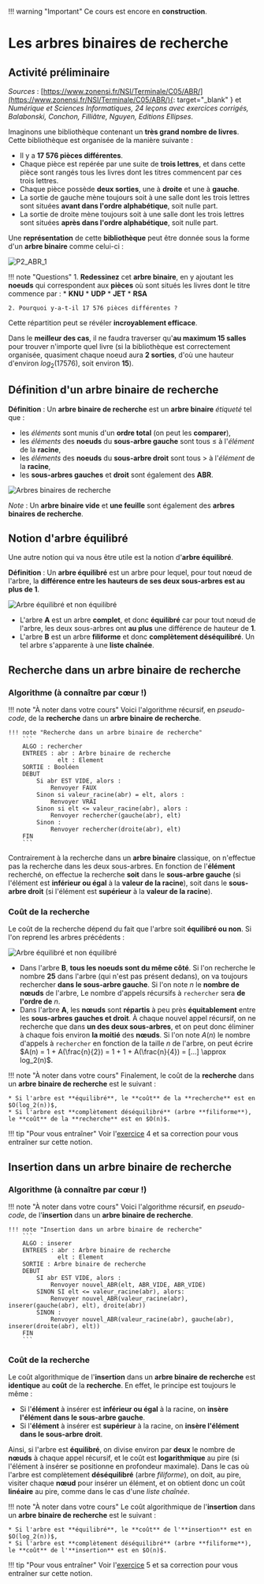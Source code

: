 !!! warning "Important"
	Ce cours est encore en **construction**.

# Les arbres binaires de recherche

## Activité préliminaire

*Sources* : [https://www.zonensi.fr/NSI/Terminale/C05/ABR/](https://www.zonensi.fr/NSI/Terminale/C05/ABR/){: target="_blank" } et *Numérique et Sciences Informatiques, 24 leçons avec exercices corrigés, Balabonski, Conchon, Filliâtre, Nguyen, Editions Ellipses*.

Imaginons une bibliothèque contenant un **très grand nombre de livres**. Cette bibliothèque est organisée de la manière suivante :

* Il y a **17 576 pièces différentes**.
* Chaque pièce est repérée par une suite de **trois lettres**, et dans cette pièce sont rangés tous les livres dont les titres commencent par ces trois lettres.
* Chaque pièce possède **deux sorties**, une à **droite** et une à **gauche**.
* La sortie de gauche mène toujours soit à une salle dont les trois lettres sont situées **avant dans l'ordre alphabétique**, soit nulle part.
* La sortie de droite mène toujours soit à une salle dont les trois lettres sont situées **après dans l'ordre alphabétique**, soit nulle part.

Une **représentation** de cette **bibliothèque** peut être donnée sous la forme d'un **arbre binaire** comme celui-ci :

![P2_ABR_1](images/P2_ABR_1.png)

!!! note "Questions"
    1. **Redessinez** cet **arbre binaire**, en y ajoutant les **noeuds** qui correspondent aux **pièces** où sont situés les livres dont le titre commence par :
          * **KNU**
          * **UDP**
          * **JET**
          * **RSA**

    2. Pourquoi y-a-t-il 17 576 pièces différentes ?

Cette répartition peut se révéler **incroyablement efficace**.

Dans le **meilleur des cas**, il ne faudra traverser qu'**au maximum 15 salles** pour trouver n'importe quel livre (si la bibliothèque est correctement organisée, quasiment chaque noeud aura **2 sorties**, d'où une hauteur d'environ $log_{2}{(17576)}$, soit environ **15**).

## Définition d'un arbre binaire de recherche

**Définition** : Un **arbre binaire de recherche** est un **arbre binaire** *étiqueté* tel que :

* les *éléments* sont munis d'un **ordre total** (on peut les **comparer**),
* les *éléments* des **noeuds** du **sous-arbre gauche** sont tous $\leq$ à l'*élément* de la **racine**,
* les *éléments* des **noeuds** du **sous-arbre droit** sont tous $>$ à l'*élément* de la **racine**,
* les **sous-arbres gauches** et **droit** sont également des **ABR**.

![Arbres binaires de recherche](images/arbre_binaires_recherche.png)

*Note* : Un **arbre binaire vide** et **une feuille** sont également des **arbres binaires de recherche**.

## Notion d'arbre équilibré

Une autre notion qui va nous être utile est la notion d'**arbre équilibré**.

**Définition** : Un **arbre équilibré** est un arbre pour lequel, pour tout nœud de l'arbre, la **différence entre les hauteurs de ses deux sous-arbres est au plus de 1**.

![Arbre équilibré et non équilibré](images/arbres_equilibres.png)

* L'arbre **A** est un arbre **complet**, et donc **équilibré** car pour tout nœud de l'arbre, les deux sous-arbres ont **au plus** une différence de hauteur de **1**.
* L'arbre **B** est un arbre **filiforme** et donc **complètement déséquilibré**. Un tel arbre s'apparente à une **liste chaînée**.

## Recherche dans un arbre binaire de recherche

### Algorithme (à connaître par cœur !)

!!! note "À noter dans votre cours"
    Voici l'algorithme récursif, en *pseudo-code*, de la **recherche** dans un **arbre binaire de recherche**.

    !!! note "Recherche dans un arbre binaire de recherche"
        ```
        ALGO : rechercher
        ENTREES : abr : Arbre binaire de recherche
                  elt : Element
        SORTIE : Booléen
        DEBUT
            Si abr EST VIDE, alors :
                Renvoyer FAUX
            Sinon si valeur_racine(abr) = elt, alors :
                Renvoyer VRAI
            Sinon si elt <= valeur_racine(abr), alors :
                Renvoyer rechercher(gauche(abr), elt)
            Sinon :
                Renvoyer rechercher(droite(abr), elt)
        FIN
        ```

Contrairement à la recherche dans un **arbre binaire** classique, on n'effectue pas la recherche dans les deux sous-arbres. En fonction de l'**élément** recherché, on effectue la recherche **soit** dans le **sous-arbre gauche** (si l'élément est **inférieur ou égal** à la **valeur de la racine**), soit dans le **sous-arbre droit** (si l'élément est **supérieur** à la **valeur de la racine**).

### Coût de la recherche

Le coût de la recherche dépend du fait que l'arbre soit **équilibré ou non**.
Si l'on reprend les arbres précédents :

![Arbre équilibré et non équilibré](images/arbres_equilibres.png)

* Dans l'arbre **B**, **tous les noeuds sont du même côté**. Si l'on recherche le nombre **25** dans l'arbre (qui n'est pas présent dedans), on va toujours rechercher **dans le sous-arbre gauche**. Si l'on note $n$ le **nombre de nœuds** de l'arbre, Le nombre d'appels récursifs à `rechercher` sera **de l'ordre de** $n$.
* Dans l'arbre **A**, les **nœuds** sont **répartis** à peu près **équitablement** entre les **sous-arbres gauches et droit**. À chaque nouvel appel récursif, on ne recherche que dans **un des deux sous-arbres**, et on peut donc éliminer à chaque fois environ **la moitié** des **nœuds**. Si l'on note $A(n)$ le nombre d'appels à `rechercher` en fonction de la taille $n$ de l'arbre, on peut écrire $A(n) = 1 + A(\frac{n}{2}) = 1 + 1 + A(\frac{n}{4}) = [...] \approx log_2(n)$.


!!! note "À noter dans votre cours"
    Finalement, le coût de la **recherche** dans un **arbre binaire de recherche** est le suivant :

    * Si l'arbre est **équilibré**, le **coût** de la **recherche** est en $O(log_2(n))$,
    * Si l'arbre est **complètement déséquilibré** (arbre **filiforme**), le **coût** de la **recherche** est en $O(n)$.

!!! tip "Pour vous entraîner"
    Voir l'[exercice](exercices_abr.md) 4 et sa correction pour vous entraîner sur cette notion.

## Insertion dans un arbre binaire de recherche

### Algorithme (à connaître par cœur !)

!!! note "À noter dans votre cours"
    Voici l'algorithme récursif, en *pseudo-code*, de l'**insertion** dans un **arbre binaire de recherche**.

    !!! note "Insertion dans un arbre binaire de recherche"
        ```
        ALGO : inserer
        ENTREES : abr : Arbre binaire de recherche
                  elt : Element
        SORTIE : Arbre binaire de recherche
        DEBUT
            SI abr EST VIDE, alors :
                Renvoyer nouvel_ABR(elt, ABR_VIDE, ABR_VIDE)
            SINON SI elt <= valeur_racine(abr), alors:
                Renvoyer nouvel_ABR(valeur_racine(abr), inserer(gauche(abr), elt), droite(abr))
            SINON :
                Renvoyer nouvel_ABR(valeur_racine(abr), gauche(abr), inserer(droite(abr), elt))
        FIN
        ```

### Coût de la recherche

Le coût algorithmique de l'**insertion** dans un **arbre binaire de recherche** est **identique** au **coût** de la **recherche**. En effet, le principe est toujours le même :

* Si l'**élément** à insérer est **inférieur ou égal** à la racine, on **insère l'élément dans le sous-arbre gauche**.
* Si l'**élément** à insérer est **supérieur** à la racine, on **insère l'élément dans le sous-arbre droit**.

Ainsi, si l'arbre est **équilibré**, on divise environ par **deux** le nombre de **nœuds** à chaque appel récursif, et le coût est **logarithmique** au pire (si l'élément à insérer se positionne en profondeur maximale). Dans le cas où l'arbre est complètement **déséquilibré** (arbre *filiforme*), on doit, au pire, visiter chaque **nœud** pour insérer un élément, et on obtient donc un coût **linéaire** au pire, comme dans le cas d'une *liste chaînée*.

!!! note "À noter dans votre cours"
    Le coût algorithmique de l'**insertion** dans un **arbre binaire de recherche** est le suivant :

    * Si l'arbre est **équilibré**, le **coût** de l'**insertion** est en $O(log_2(n))$,
    * Si l'arbre est **complètement déséquilibré** (arbre **filiforme**), le **coût** de l'**insertion** est en $O(n)$.

!!! tip "Pour vous entraîner"
    Voir l'[exercice](exercices_abr.md) 5 et sa correction pour vous entraîner sur cette notion.